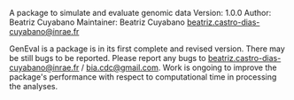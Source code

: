 A package to simulate and evaluate genomic data
Version: 1.0.0
Author: Beatriz Cuyabano
Maintainer: Beatriz Cuyabano <beatriz.castro-dias-cuyabano@inrae.fr>

GenEval is a package is in its first complete and revised version. There may be still bugs to be reported. Please report any bugs to beatriz.castro-dias-cuyabano@inrae.fr / bia.cdc@gmail.com. Work is ongoing to improve the package's performance with respect to computational time in processing the analyses.
